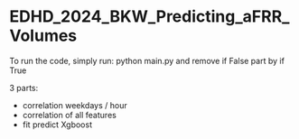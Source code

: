 # EDHD_2024_BKW_Predicting_aFRR_Volumes


To run the code, simply run: python main.py and remove if False part by if True 

3 parts:
- correlation weekdays / hour
- correlation of all features
- fit predict Xgboost
